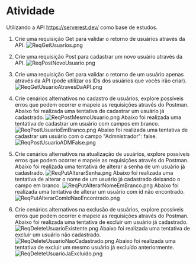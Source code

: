 # Atividade
Utilizando a API https://serverest.dev/ como base de estudos.
1) Crie uma requisição Get para validar o retorno de usuários através da API.
![ReqGetUsuarios.png]()
2) Crie uma requisição Post para cadastrar um novo usuário através da API.
![ReqPostNovoUsuario.png]()
3) Crie uma requisição Get para validar o retorno de um usuário apenas através da API (pode utilizar os IDs dos usuários que vocês irão criar).
![ReqGetUsuarioAtravesDaAPI.png]()
4) Crie cenários alternativos no cadastro de usuários, explore possíveis erros que podem ocorrer e mapeie as requisições através do Postman.
Abaixo foi realizada uma tentativa de cadastrar um usuário já cadastrado.
![ReqPostMesmoUsuario.png]()
Abaixo foi realizada uma tentativa de cadastrar um usuário com campos em branco.
![ReqPostUsuarioEmBranco.png]()
Abaixo foi realizada uma tentativa de cadastrar um usuário com o campo "Admnistrador": false.
![ReqPostUsuarioADMFalse.png]()
5) Crie cenários alternativos na atualização de usuários, explore possíveis erros que podem ocorrer e mapeie as requisições através do Postman.
Abaixo foi realizada uma tentativa de alterar a senha de um usuário já cadastrado.
![ReqPutAlterarSenha.png]()
Abaixo foi realizada uma tentativa de alterar o nome de um usuário já cadastrado deixando o campo em branco.
![ReqPutAlterarNomeEmBranco.png]()
Abaixo foi realizada uma tentativa de alterar um usuário com id não encontrado.
![ReqPutAlterarComIdNaoEncontrado.png]()

6) Crie cenários alternativos na exclusão de usuários, explore possíveis erros que podem ocorrer e mapeie as requisições através do Postman.
Abaixo foi realizada uma tentativa de excluir um usuário já cadastrado.
![ReqDeleteUsuarioExistente.png]()
Abaixo foi realizada uma tentativa de excluir um usuário não cadastrado.
![ReqDeleteUsuarioNaoCadastrado.png]()
Abaixo foi realizada uma tentativa de excluir um mesmo usuário já excluído anteriormente.
![ReqDeleteUsuarioJaExcluido.png]()